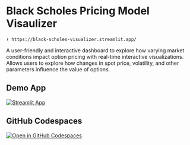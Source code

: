 # Black Scholes Pricing Model Visaulizer
```
⬆️ https://black-scholes-visualizer.streamlit.app/
```

A user-friendly and interactive dashboard to explore how varying market conditions impact option pricing with real-time interactive visualizations. Allows users to explore how changes in spot price, volatility, and other parameters influence the value of options. 

## Demo App

[![Streamlit App](https://static.streamlit.io/badges/streamlit_badge_black_white.svg)](https://black-scholes-visualizer.streamlit.app/)

## GitHub Codespaces

[![Open in GitHub Codespaces](https://github.com/codespaces/badge.svg)](https://codespaces.new/streamlit/app-starter-kit?quickstart=1)
